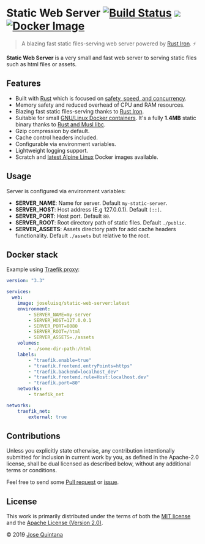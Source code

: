 # Static Web Server [![Build Status](https://travis-ci.com/joseluisq/static-web-server.svg?branch=master)](https://travis-ci.com/joseluisq/static-web-server) [![](https://images.microbadger.com/badges/image/joseluisq/static-web-server.svg)](https://microbadger.com/images/joseluisq/static-web-server "Get your own image badge on microbadger.com") [![Docker Image](https://img.shields.io/docker/pulls/joseluisq/static-web-server.svg?maxAge=2592000)](https://hub.docker.com/r/joseluisq/static-web-server/)

> A blazing fast static files-serving web server powered by [Rust Iron](https://github.com/iron/iron). :zap:

**Static Web Server** is a very small and fast web server to serving static files such as html files or assets.

## Features

- Built with [Rust](https://rust-lang.org) which is focused on [safety, speed, and concurrency](https://kornel.ski/rust-c-speed).
- Memory safety and reduced overhead of CPU and RAM resources.
- Blazing fast static files-serving thanks to [Rust Iron](https://github.com/iron/iron).
- Suitable for small [GNU/Linux Docker containers](https://hub.docker.com/r/joseluisq/static-web-server). It's a fully __1.4MB__ static binary thanks to [Rust and Musl libc](https://doc.rust-lang.org/edition-guide/rust-2018/platform-and-target-support/musl-support-for-fully-static-binaries.html).
- Gzip compression by default.
- Cache control headers included.
- Configurable via environment variables.
- Lightweight logging support.
- Scratch and [latest Alpine Linux](https://hub.docker.com/_/alpine) Docker images available.

## Usage

Server is configured via environment variables:

- **SERVER_NAME**: Name for server. Default `my-static-server`.
- **SERVER_HOST**: Host address (E.g 127.0.0.1). Default `[::]`.
- **SERVER_PORT**: Host port. Default `80`.
- **SERVER_ROOT**: Root directory path of static files. Default `./public`.
- **SERVER_ASSETS**: Assets directory path for add cache headers functionality. Default `./assets` but relative to the root.

## Docker stack

Example using [Traefik proxy](https://traefik.io/):

```yaml
version: "3.3"

services:
  web:
    image: joseluisq/static-web-server:latest
    environment:
        - SERVER_NAME=my-server
        - SERVER_HOST=127.0.0.1
        - SERVER_PORT=8080
        - SERVER_ROOT=/html
        - SERVER_ASSETS=./assets
    volumes:
        - ./some-dir-path:/html
    labels:
        - "traefik.enable=true"
        - "traefik.frontend.entryPoints=https"
        - "traefik.backend=localhost_dev"
        - "traefik.frontend.rule=Host:localhost.dev"
        - "traefik.port=80"
    networks:
        - traefik_net

networks:
    traefik_net:
        external: true
```

## Contributions

Unless you explicitly state otherwise, any contribution intentionally submitted for inclusion in current work by you, as defined in the Apache-2.0 license, shall be dual licensed as described below, without any additional terms or conditions.

Feel free to send some [Pull request](https://github.com/joseluisq/static-web-server/pulls) or [issue](https://github.com/joseluisq/static-web-server/issues).

## License

This work is primarily distributed under the terms of both the [MIT license](LICENSE-MIT) and the [Apache License (Version 2.0)](LICENSE-APACHE).

© 2019 [Jose Quintana](https://git.io/joseluisq)
